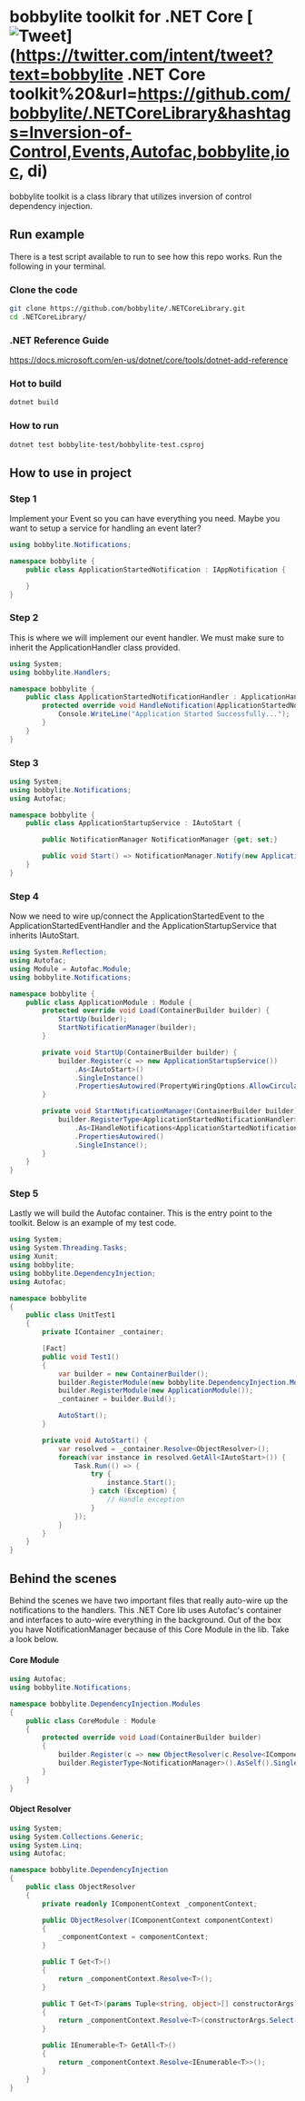# bobbylite toolkit for .NET Core [![Tweet](https://img.shields.io/twitter/url/http/shields.io.svg?style=social)](https://twitter.com/intent/tweet?text=bobbylite .NET Core toolkit%20&url=https://github.com/bobbylite/.NETCoreLibrary&hashtags=Inversion-of-Control,Events,Autofac,bobbylite,ioc, di)
bobbylite toolkit is a class library that utilizes inversion of control dependency injection.

## Run example
There is a test script available to run to see how this repo works. 
Run the following in your terminal.

### Clone the code 
```bash
git clone https://github.com/bobbylite/.NETCoreLibrary.git
cd .NETCoreLibrary/
```
### .NET Reference Guide
https://docs.microsoft.com/en-us/dotnet/core/tools/dotnet-add-reference


### Hot to build
```bash
dotnet build
```

### How to run
```bash
dotnet test bobbylite-test/bobbylite-test.csproj
```

## How to use in project

### Step 1
Implement your Event so you can have everything you need.  Maybe you want to setup a service for handling an event later?  
```csharp 
using bobbylite.Notifications;

namespace bobbylite {
    public class ApplicationStartedNotification : IAppNotification {

    }
}
```

### Step 2
This is where we will implement our event handler.  We must make sure to inherit the ApplicationHandler<T> class provided. 
```csharp
using System;
using bobbylite.Handlers;

namespace bobbylite {
    public class ApplicationStartedNotificationHandler : ApplicationHandler<ApplicationStartedNotification> {
        protected override void HandleNotification(ApplicationStartedNotification message) {
            Console.WriteLine("Application Started Successfully...");
        }
    }
}
```

### Step 3
```csharp
using System;
using bobbylite.Notifications;
using Autofac;

namespace bobbylite {
    public class ApplicationStartupService : IAutoStart {

        public NotificationManager NotificationManager {get; set;}

        public void Start() => NotificationManager.Notify(new ApplicationStartedNotification());
    }
}
```

### Step 4
Now we need to wire up/connect the ApplicationStartedEvent to the ApplicationStartedEventHandler and the ApplicationStartupService that inherits IAutoStart.
```csharp
using System.Reflection;
using Autofac;
using Module = Autofac.Module;
using bobbylite.Notifications;

namespace bobbylite {
    public class ApplicationModule : Module {
        protected override void Load(ContainerBuilder builder) {
            StartUp(builder);
            StartNotificationManager(builder);
        }

        private void StartUp(ContainerBuilder builder) {
            builder.Register(c => new ApplicationStartupService())
                .As<IAutoStart>()
                .SingleInstance()
                .PropertiesAutowired(PropertyWiringOptions.AllowCircularDependencies);
        }

        private void StartNotificationManager(ContainerBuilder builder) {
            builder.RegisterType<ApplicationStartedNotificationHandler>()
                .As<IHandleNotifications<ApplicationStartedNotification>>()
                .PropertiesAutowired()
                .SingleInstance();
        }
    }
}
```

### Step 5
Lastly we will build the Autofac container. This is the entry point to the toolkit.
Below is an example of my test code. 
```csharp
using System;
using System.Threading.Tasks;
using Xunit;
using bobbylite;
using bobbylite.DependencyInjection;
using Autofac;

namespace bobbylite
{
    public class UnitTest1
    {
        private IContainer _container;

        [Fact]
        public void Test1()
        {
            var builder = new ContainerBuilder();
            builder.RegisterModule(new bobbylite.DependencyInjection.Modules.CoreModule());
            builder.RegisterModule(new ApplicationModule());
            _container = builder.Build();

            AutoStart();
        }

        private void AutoStart() {
            var resolved = _container.Resolve<ObjectResolver>();
            foreach(var instance in resolved.GetAll<IAutoStart>()) {
                Task.Run(() => {
                    try {
                        instance.Start();
                    } catch (Exception) {
                        // Handle exception
                    }
                });
            }
        }
    }
}
```

## Behind the scenes
Behind the scenes we have two important files that really auto-wire up the notifications to the handlers.
This .NET Core lib uses Autofac's container and interfaces to auto-wire everything in the background. Out of the box
you have NotificationManager because of this Core Module in the lib. 
Take a look below.

#### Core Module
```csharp
using Autofac;
using bobbylite.Notifications;

namespace bobbylite.DependencyInjection.Modules
{
    public class CoreModule : Module
    {
        protected override void Load(ContainerBuilder builder)
        {
            builder.Register(c => new ObjectResolver(c.Resolve<IComponentContext>())).AsSelf().SingleInstance();
            builder.RegisterType<NotificationManager>().AsSelf().SingleInstance();
        }
    }
}
```

#### Object Resolver
```csharp
using System;
using System.Collections.Generic;
using System.Linq;
using Autofac;

namespace bobbylite.DependencyInjection
{
    public class ObjectResolver
    {
        private readonly IComponentContext _componentContext;

        public ObjectResolver(IComponentContext componentContext)
        {
            _componentContext = componentContext;
        }

        public T Get<T>()
        {
            return _componentContext.Resolve<T>();
        }

        public T Get<T>(params Tuple<string, object>[] constructorArgs)
        {
            return _componentContext.Resolve<T>(constructorArgs.Select(arg => new NamedParameter(arg.Item1, arg.Item2)));
        }

        public IEnumerable<T> GetAll<T>()
        {
            return _componentContext.Resolve<IEnumerable<T>>();
        } 
    }
}
```